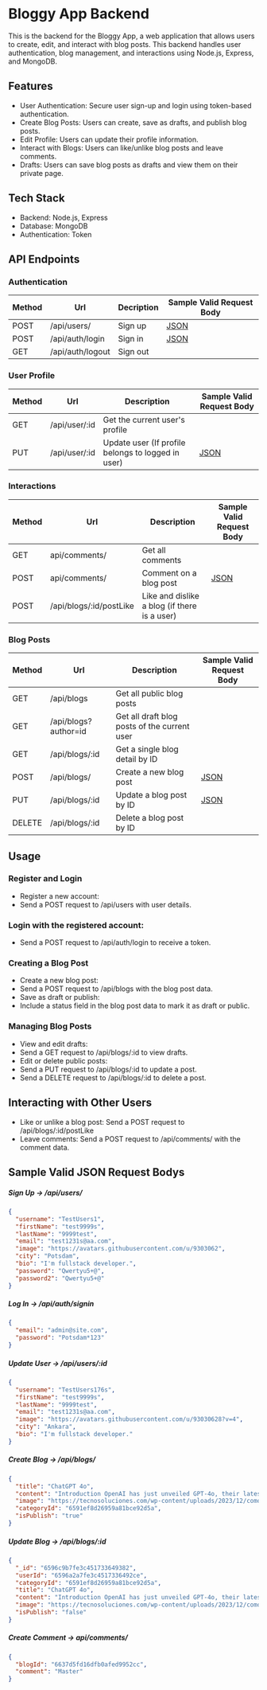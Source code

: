 # Bloggy App Backend
This is the backend for the Bloggy App, a web application that allows users to create, edit, and interact with blog posts. This backend handles user authentication, blog management, and interactions using Node.js, Express, and MongoDB.

## Features

- User Authentication: Secure user sign-up and login using token-based authentication.
- Create Blog Posts: Users can create, save as drafts, and publish blog posts.
- Edit Profile: Users can update their profile information.
- Interact with Blogs: Users can like/unlike blog posts and leave comments.
- Drafts: Users can save blog posts as drafts and view them on their private page.

## Tech Stack

- Backend: Node.js, Express
- Database: MongoDB
- Authentication: Token

## API Endpoints

### Authentication

| Method | Url              | Decription | Sample Valid Request Body |
| ------ | ---------------- | ---------- | ------------------------- |
| POST   | /api/users/      | Sign up    | [JSON](#signup)           |
| POST   | /api/auth/login  | Sign in    | [JSON](#signin)           |
| GET    | /api/auth/logout | Sign out   |                           |

### User Profile

| Method |     Url       |                   Description                       | Sample Valid Request Body |
| ------ | ------------- | --------------------------------------------------- | ------------------------- |
| GET    | /api/user/:id | Get the current user's profile                      |                           |
| PUT    | /api/user/:id |Update user (If profile belongs to logged in user)   | [JSON](#userupdate)       |


### Interactions

| Method |          Url            |                  Description              | Sample Valid Request Body |
| ------ | ----------------------- | ----------------------------------------- | ------------------------- |
| GET    | api/comments/           | Get all comments                          |                           |
| POST   | api/comments/           | Comment on a blog post                    | [JSON](#postcomment)      |
| POST   | /api/blogs/:id/postLike | Like and dislike a blog (if there is a user)  |                       |

### Blog Posts

| Method |         Url          |                   Description                | Sample Valid Request Body |
| ------ | -------------------- | -------------------------------------------- | ------------------------- |
| GET    | /api/blogs           | Get all public blog posts                    |                           |
| GET    | /api/blogs?author=id | Get all draft blog posts of the current user |                           |
| GET    | /api/blogs/:id       | Get a single blog detail by ID               |                           |
| POST   | /api/blogs/          | Create a new blog post                       | [JSON](#postblog)         |
| PUT    | /api/blogs/:id       | Update a blog post by ID                     | [JSON](#updateblog)       |
| DELETE | /api/blogs/:id       | Delete a blog post by ID                     |                           |

## Usage

### Register and Login

- Register a new account:
- Send a POST request to /api/users with user details.

### Login with the registered account:

- Send a POST request to /api/auth/login to receive a token.

### Creating a Blog Post

- Create a new blog post:
- Send a POST request to /api/blogs with the blog post data.
- Save as draft or publish:
- Include a status field in the blog post data to mark it as draft or public.

### Managing Blog Posts

- View and edit drafts:
- Send a GET request to /api/blogs/:id to view drafts.
- Edit or delete public posts:
- Send a PUT request to /api/blogs/:id to update a post.
- Send a DELETE request to /api/blogs/:id to delete a post.

## Interacting with Other Users

- Like or unlike a blog post:
  Send a POST request to /api/blogs/:id/postLike
- Leave comments:
  Send a POST request to /api/comments/ with the comment data.

## Sample Valid JSON Request Bodys

##### <a id="signup">Sign Up -> /api/users/ </a>

```json
{
  "username": "TestUsers1",
  "firstName": "test9999s",
  "lastName": "9999test",
  "email": "test1231s@aa.com",
  "image": "https://avatars.githubusercontent.com/u/9303062",
  "city": "Potsdam",
  "bio": "I'm fullstack developer.",
  "password": "Qwertyu5+@",
  "password2": "Qwertyu5+@"
}
```

##### <a id="signin">Log In -> /api/auth/signin</a>

```json
{
  "email": "admin@site.com",
  "password": "Potsdam*123"
}
```

##### <a id="userupdate">Update User -> /api/users/:id</a>

```json
{
  "username": "TestUsers176s",
  "firstName": "test9999s",
  "lastName": "9999test",
  "email": "test1231s@aa.com",
  "image": "https://avatars.githubusercontent.com/u/93030628?v=4",
  "city": "Ankara",
  "bio": "I'm fullstack developer."
}
```

##### <a id="postblog">Create Blog -> /api/blogs/</a>

```json
{
  "title": "ChatGPT 4o",
  "content": "Introduction OpenAI has just unveiled GPT-4o, their latest flagship model that promises to change the way we interact with artificial intelligence. This new model, described as “omni” for its versatile capabilities, can process and generate text, audio, and images in real time. If you’re excited about technological advancements or curious about AI, this announcement is a game-changer. Let’s explore what GPT-4o is and why it’s such a big deal. Discover the ultimate all-in-one marketing platform sytememe.io absolutely free by visiting their Official Website. Create sales funnels, send emails, build websites, manage affiliates, offer online courses, and automate your marketing effortlessly. What is OpenAI? OpenAI is a pioneering research organization dedicated to developing AI technologies that benefit humanity. Since its inception in 2015, OpenAI has been at the forefront of AI innovation, delivering transformative technologies like the GPT series. ",
  "image": "https://tecnosoluciones.com/wp-content/uploads/2023/12/como-crear-imagenes-con-ChatGPT.png",
  "categoryId": "6591ef8d26959a81bce92d5a",
  "isPublish": "true"
}
```

##### <a id="updateblog">Update Blog -> /api/blogs/:id</a>

```json
{
  "_id": "6596c9b7fe3c451733649382",
  "userId": "6596a2a7fe3c4517336492ce",
  "categoryId": "6591ef8d26959a81bce92d5a",
  "title": "ChatGPT 4o",
  "content": "Introduction OpenAI has just unveiled GPT-4o, their latest flagship model that promises to change the way we interact with artificial intelligence. This new model, described as “omni” for its versatile capabilities, can process and generate text, audio, and images in real time. If you’re excited about technological advancements or curious about AI, this announcement is a game-changer. Let’s explore what GPT-4o is and why it’s such a big deal. Discover the ultimate all-in-one marketing platform sytememe.io absolutely free by visiting their Official Website. Create sales funnels, send emails, build websites, manage affiliates, offer online courses, and automate your marketing effortlessly. What is OpenAI? OpenAI is a pioneering research organization dedicated to developing AI technologies that benefit humanity. Since its inception in 2015, OpenAI has been at the forefront of AI innovation, delivering transformative technologies like the GPT series.",
  "image": "https://tecnosoluciones.com/wp-content/uploads/2023/12/como-crear-imagenes-con-ChatGPT.png",
  "isPublish": "false"
}
```

##### <a id="postcomment">Create Comment -> api/comments/ </a>

```json
{
  "blogId": "6637d5fd16dfb0afed9952cc",
  "comment": "Master"
}
```
